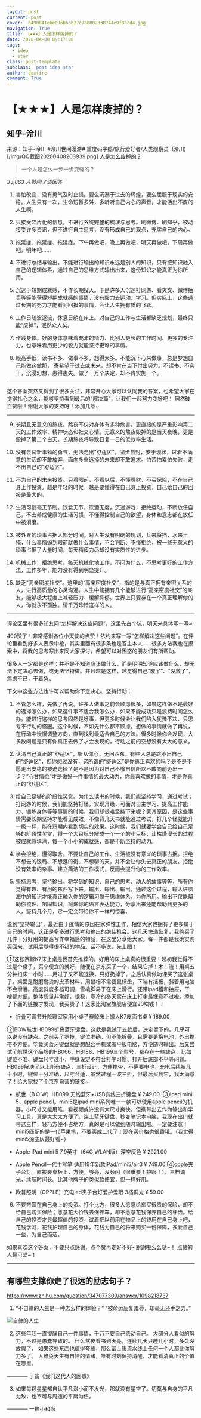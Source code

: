 ```yaml
---
layout: post
current: post
cover:  6490841ebe096b63b27c7a8002338744e9f8acd4.jpg
navigation: True
title: 【★★★】人是怎样废掉的？
date: 2020-04-08 09:17:00
tags:
  - idea
  - star
class: post-template
subclass: 'post idea star'
author: dexfire
comment: True
---
```


# 【★★★】人是怎样废掉的？


## 知乎-泠川
来源：知乎-泠川
#泠川世间漫游# 重度码字瘾/旅行爱好者/人类观察员
!(泠川)[/img/QQ截图20200408203939.png]
[人是怎么废掉的？](https://www.zhihu.com/question/43607087/answer/324433637)

> 一个人是怎么一步一步变弱的？  

*33,863 人赞同了该回答*

1. 害怕改变，没有勇气及时止损。要么沉溺于过去的辉煌，要么屈服于现实的安稳。人生只有一次，生命短暂多舛，多听听自己内心的声音，才能活出不废的人生啊。

2. 只接受碎片化的信息，不进行系统完整的梳理与思考。刷微博、刷知乎，被动接受许多资讯，但不进行自主思考，没有形成自己的观点，充实自己的内心。

3. 拖延症、拖延症、拖延症。下午再做吧，晚上再做吧，明天再做吧，下周再做吧，明年吧……

4. 不进行总结与输出。不能进行输出的知识永远是别人的知识，只有把知识融入自己的逻辑体系，通过自己的思维方式输出出来，这份知识才能真正为你所用。

5. 沉迷于短期成就感，不作长期投入。于是许多人沉迷打网游、看爽文、微博抽奖等等能获得短期成就感的事情，没有毅力去运动、学习。但实际上，这些通过长期的努力才能看到回报的事情，会让人生拥有质的飞跃。

6. 工作日随波逐流，休息日躺在床上。对自己的工作与生活都缺乏规划，最终只能“废掉”，泯然众人矣。

7. 作践身体。好的身体意味着充沛的精力、比别人更长的工作时间、更多的专注力，也意味着用更少的毅力就能坚持更难的事情。

8. 眼高手低，读书不多、做事不多，想得太多。不能沉下心来做事，总是梦想自己能做这做那， 寄希望于过去或未来，却不肯在当下付出努力。不读书、不实干，沉浸幻想，患得患失。做了一万个决定，却不肯实施一个。

---

这个答案突然又得到了很多关注，非常开心大家可以认同我的答案，也希望大家在觉得扎心之余，能够坚持看到最后的“解决篇”，让我们一起努力变好吧！
居然破百赞啦！谢谢大家的支持呀！添加几条~

---

9. 长期且无意义的熬夜。熬夜不仅对身体有多种危害，更直接的是严重影响第二天的工作效率、精神状态和社交心情。无意义的熬夜毁掉的是当天夜晚，更是毁掉了第二个白天。长期熬夜将导致日复一日的低效率生活。

10. 没有尝试新事物的勇气，无法走出“舒适区”。固步自封，安于现状，过着不满意的生活却不敢放弃，面向多重选择的未来却不敢追求。怕苦怕累怕失败，走不出自己的“舒适区”。

11. 不为自己的未来投资。只看眼前，不看以后，不懂理财，不买保险，不在自己身上作投资。越是年轻的时候，越是要懂得在自己身上投资，自己给自己的回报是最大的。

12. 生活习惯毫无节制。饮食无节，饮酒无度，沉迷游戏，拒绝运动，不断放任自己，不去养成健康的生活习惯，不懂得控制自己的欲望，身体和意志都在放任中被消磨。

13. 被外界的琐事占据大部分时间。对人生没有明确的规划，兵来将挡，水来土掩，什么事情逼到眼前就做什么事情，不会判断、不懂拒绝，被一些无意义的琐事占据了大量时间，每天精疲力尽却没有实质性的进步。

14. 机械工作，拒绝思考。每天机械化地工作，不问为什么，不思考更好的工作方法，工作多年，能力没有得到明显提升。

15. 缺乏“高亲密度社交”。这里的“高亲密度社交”，指的是与真正拥有亲密关系的人，进行高质量的心灵沟通。人生中能拥有几个能够进行“高亲密度社交”的亲友，能够极大程度上减轻压力、缓解抑郁。世界上只要存在一个真正理解你的人，你就永不孤独。请千万珍惜这样的人。

---

评论区里有很多知友问“怎样解决这些问题”，这里先占个坑，明天来具体写一写~

400赞了！非常感谢各位小天使的点赞！依约来写一写“怎样解决这些问题”。在评论里看到好多人表示中枪，其实里面有很多条也是答主本人……很多方法我也在摸索中，将我的思考写出来同大家探讨，希望可以对困惑的朋友们有所帮助。

很多人一定都是这样：并不是不知道应该做什么，而是明明知道应该做什么，却无法下定决心去做，或无法坚持做。并且越是这样，越觉得自己“废了”、“没救了”，焦虑不已，干着急。

下文中这些方法也许可以帮助你下定决心、坚持行动：

1. 不管怎么样，先做了再说。许多人做事之前会顾虑很多，如果这样做不是最好的选择怎么办，如果这件事不适合我怎么办，如果不能成功只是浪费时间怎么办。能进行这样的思考固然是好事，但更多时候会让我们陷入犹豫不决、只思考不行动的怪圈。这个时候，不如先什么都不顾虑，想做的事情就做了再说，在行动中慢慢调整方向，直到找到最适合自己的方法。很多时候你会发现，大多数问题是只有你真正去做了才会发现的，行动之前的空想没有太大的意义。

2. 认清自己真正的“舒适区”，听从你心，无问西东。有些人总是跳不出自己的“舒适区”，但你想过没有，这所谓的“舒适区”是你真正喜欢的吗？是不是不愿走出安稳的被迫选择？是不是因为对自己不够自信所以不敢向前迈出一步？“心甘情愿”才是做好一件事情的最大动力，你最喜欢做的事情，才是你真正的“舒适区”。

3. 给自己足够的阶段性奖赏。为什么读书的时候，我们能坚持学习，通过考试；打网游的时候，我们能坚持打怪，实现升级，可面对自主学习、提高工作能力、锻炼身体等等事情的时候，我们却很难坚持下来呢？究其原因，是这些事情需要长期坚持才能看见成效，不像背几天书就能通过考试，打几个怪就能升一级一样，能在短期内看到切实的效果。这时候，我们就要学会自己给自己足够的阶段性奖赏，将一个大目标分解成一个一个的小目标，让枯燥漫长的过程被成就感填满，每一个小小的成就感，都是不断坚持的动力。

4. 学会拒绝，懂得取舍。不要让自己的工作、生活被没有意义的琐事占据。拒绝不想去的饭局、不想逛的街、不想聊的天，并不会让你失去真正的朋友。拒绝没有效率的杂事、建立简洁的工作模式，反而会提升你的工作效率。

5. 坚持思考，坚持输出。将学到的知识、自己的思考、动人的故事等等，所有你觉得有趣、有用的东西写下来。输出、输出、输出，通过这个过程，输入进脑海中的知识才能真正融入你的逻辑习惯于思维体系，为你所用。输出不仅能帮助你梳理、巩固知识，锻炼你的语言表达能力，分享出来还能帮助到更多的人，坚持几个月，它一定会带给你不一样的惊喜。


说到“坚持输出”，最近由于疫情的原因在家弹性工作，相信大家也拥有了更多属于自己的时间，这正是多多进行思考和输出的绝佳机会。这几天快递恢复，我购买了几件十分好用的提高写作幸福感的物品，在这里分享给大家。每一件都是我确实购买回来，试用后觉得很不错的物品。话不多说，先上图！


①这张赛鲸K7床上桌是我首先推荐的。好用的床上桌真的很重要！起初我觉得不过是个桌子，买个便宜的就好，随便在京东买了一个，结果它掉！木！渣！用桌五分钟扫床一小时……用过了又不能退换，只好扔掉了。之后认真做功课买了这张桌子。桌面是耐磨耐烫的皮革材料，用鼠标不需要鼠标垫，下端有挡板，斜着用电脑不会滑落。高度斜度多档可调，雪橇脚易于在床上滑行。还带ipad槽和抽屉，干啥都方便。整体质量非常好，很稳，寒冷的冬天窝在床上打字最惬意不过啦。添加了下面的链接才发现，我买贵了！这家比淘宝旗舰店便宜20块钱！！

- 折叠可调节升降寝室家用小桌子赛鲸床上懒人K7皮面书桌   ¥ 189.00

②BOW航世HB099折叠蓝牙键盘。这款是我试了五款后，决定留下的。几乎可以说没有缺点。之前买了罗技，键位准确，但不能折叠，且需要更换电池，外出携带不方便。毕竟买蓝牙键盘就是想配合手机或者平板电脑，方便随时输出。后又尝试了航世这个品牌的HB066、HB188、HB199三个型号，都存在一些缺点，比如键位不准、键盘尺寸过小，中缝设定不符合打字习惯、打开后底部不平等问题。HB099解决了以上所有缺点，三折设计，方便携带，不需要电池，充电后续航几十小时，键位十分准确，尺寸合适，虽然过程一波三折，但最后买到它，我太满意了！给大家找了个京东自营的链接~

- 航世（B.O.W）HB099 无线蓝牙+USB有线三折键盘  ¥ 249.00
​
③ipad mini 5、apple pencil。mini5是ipad mini系列唯一一款可以使用apple pencil的机器，小尺寸又能用笔，看视频或许没有大尺寸爽快，但携带出去作为输出和学习工具，真是太太太方便了。连上蓝牙键盘，秒变笔记本电脑，我现在出门就带这三样，轻巧方便不占地方，真的是可以做到随时输出啦。一定要注意！mini5匹配的是一代苹果笔，不要买成二代了！现在买价格也很香哦。（我觉得mini5深空灰最好看~）

- Apple iPad mini 5 7.9英寸（64G WLAN版）深空灰色    ¥ 2921.00
- Apple Pencil一代手写笔 适用19年新款iPad/mini5/air3  ¥ 749.00
​
④opple夹子台灯。直接夹桌板上，方便，够亮，没频闪（很重要！护眼！），三档调光，续航时间长。比其他牌子的类似款便宜，但一样好用。

- 欧普照明（OPPLE）充电led夹子台灯爱护爱眼 3档调光   ¥ 59.00

6. 不要吝啬在自己身上的投资。打个比方，很多人愿意给车买很贵的保险，却不给自己购买保险；愿意花大价钱去保养车，却不愿意花钱保养自己的牙齿。给自己的投资才是最超值的投资，试着把以前用在物品上的钱用在自己身上吧，花钱学习，花钱护理自己的身体，花钱为自己的将来购买一份保障，多爱自己一些，为自己而活。



如果喜欢这个答案，不要只点感谢，点个赞再走好不好~谢谢啦么么哒~！
点赞的人最可爱~！

---

## 有哪些支撑你走了很远的励志句子？

https://www.zhihu.com/question/347077309/answer/1098218737

1. “不自律的人生是一种怎么样的体验？”
“被命运反复羞辱，却毫无还手之力。”

![自律的人生](/img/v2-13efa17381be7c5a0cca40f6fb472c01_720w.jpg)

2. 这些年我一直提醒自己一件事情，千万不要自己感动自己。
大部分人看似的努力，不过是愚蠢导致的。
什么熬夜看书到天亮，连续几天只睡几小时，多久没放假了，
如果这些东西也值得夸耀，那么富士康流水线上任何一个人都比你努力多了。
人难免天生有自怜的情绪，唯有时刻保持清醒，才能看清真正的价值在哪里。

———— 于宙《我们这代人的困惑》

3. 如果每颗星星都自认平凡渺小而不发光，那就没有星空了。切莫与自身的平凡为敌，也不可与周遭的平庸为伍。 

———— 一禅小和尚